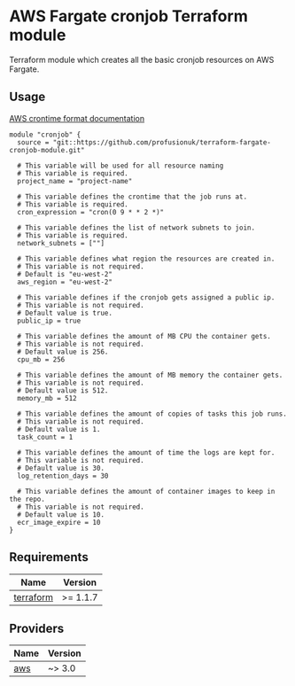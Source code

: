 # AWS Fargate cronjob Terraform module

Terraform module which creates all the basic cronjob resources on AWS Fargate.

## Usage
[AWS crontime format documentation](https://docs.aws.amazon.com/AmazonCloudWatch/latest/events/ScheduledEvents.html)
```hcl
module "cronjob" {
  source = "git::https://github.com/profusionuk/terraform-fargate-cronjob-module.git"
  
  # This variable will be used for all resource naming
  # This variable is required.
  project_name = "project-name"
  
  # This variable defines the crontime that the job runs at.
  # This variable is required.
  cron_expression = "cron(0 9 * * 2 *)"
  
  # This variable defines the list of network subnets to join.
  # This variable is required.
  network_subnets = [""]
  
  # This variable defines what region the resources are created in.
  # This variable is not required.
  # Default is "eu-west-2"
  aws_region = "eu-west-2"
  
  # This variable defines if the cronjob gets assigned a public ip.
  # This variable is not required.
  # Default value is true.
  public_ip = true
  
  # This variable defines the amount of MB CPU the container gets.
  # This variable is not required.
  # Default value is 256.
  cpu_mb = 256
  
  # This variable defines the amount of MB memory the container gets.
  # This variable is not required.
  # Default value is 512.
  memory_mb = 512
  
  # This variable defines the amount of copies of tasks this job runs.
  # This variable is not required.
  # Default value is 1.
  task_count = 1
  
  # This variable defines the amount of time the logs are kept for.
  # This variable is not required.
  # Default value is 30.
  log_retention_days = 30
  
  # This variable defines the amount of container images to keep in the repo.
  # This variable is not required.
  # Default value is 10.
  ecr_image_expire = 10
}
```

<!-- BEGINNING OF PRE-COMMIT-TERRAFORM DOCS HOOK -->
## Requirements

| Name                                                                      | Version  |
|---------------------------------------------------------------------------|----------|
| <a name="requirement_terraform"></a> [terraform](#requirement\_terraform) | >= 1.1.7 |

## Providers

| Name                                              | Version |
|---------------------------------------------------|---------|
| <a name="provider_aws"></a> [aws](#provider\_aws) | ~> 3.0  |
<!-- END OF PRE-COMMIT-TERRAFORM DOCS HOOK -->